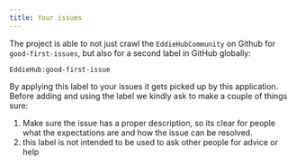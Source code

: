 ```yaml
---
title: Your issues
---
```


The project is able to not just crawl the `EddieHubCommunity` on Github for `good-first-issues`, but also for a second label in GitHub globally:

`EddieHub:good-first-issue`

By applying this label to your issues it gets picked up by this application. Before adding and using the label we kindly ask to make a couple of things sure:

1. Make sure the issue has a proper description, so its clear for people what the expectations are and how the issue can be resolved.
1. this label is not intended to be used to ask other people for advice or help
